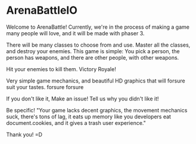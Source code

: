 # ArenaBattleIO
Welcome to ArenaBattle!
Currently, we're in the process of making a game many people will love, and it will be made with phaser 3.

There will be many classes to choose from and use. Master all the classes, and destroy your enemies.
This game is simple: You pick a person, the person has weapons, and there are other people, with other weapons.

Hit your enemies to kill them.
Victory Royale!

Very simple game mechanics, and beautiful HD graphics that will forsure suit your tastes.
forsure forsure

If you don't like it, Make an issue! Tell us why you didn't like it!

Be specific!
"Your game lacks decent graphics, the movement mechanics suck, there's tons of lag, it eats up memory like you developers 
eat document.cookies, and it gives a trash user experience."

Thank you! =D
